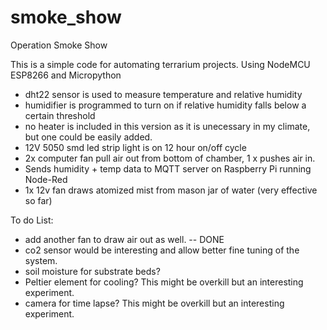 # smoke_show

Operation Smoke Show

This is a simple code for automating terrarium projects. 
Using NodeMCU ESP8266 and Micropython 

- dht22 sensor is used to measure temperature and relative humidity
- humidifier is programmed to turn on if relative humidity falls below a certain threshold
- no heater is included in this version as it is unecessary in my climate, but one could be easily added. 
- 12V 5050 smd led strip light is on 12 hour on/off cycle
- 2x computer fan pull air out from bottom of chamber, 1 x pushes air in.
- Sends humidity + temp data to MQTT server on Raspberry Pi running Node-Red
- 1x 12v fan draws atomized mist from mason jar of water (very effective so far) 

To do List: 

- add another fan to draw air out as well. -- DONE 
- co2 sensor would be interesting and allow better fine tuning of the system.
- soil moisture for substrate beds? 
- Peltier element for cooling? This might be overkill but an interesting experiment.
- camera for time lapse? This might be overkill but an interesting experiment.
